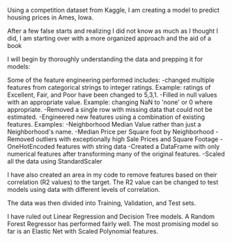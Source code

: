 Using a competition dataset from Kaggle, I am creating a model to predict housing prices in Ames, Iowa.

After a few false starts and realizing I did not know as much as I thought I did, I am starting over with a more organized approach and the aid of a book 

I will begin by thoroughly understanding the data and prepping it for models:

Some of the feature engineering performed includes:
  -changed multiple features from categorical strings to integer ratings.  Example: ratings of Excellent, Fair, and Poor have been changed to 5,3,1.
  -Filled in null values with an appropriate value.  Example: changing NaN to 'none' or 0 where appropriate.
  -Removed a single row with missing data that could not be estimated.
  -Engineered new features using a combination of existing features.  Examples:
                                                                          -Neighborhood Median Value rather than just a Neighborhood's name.
                                                                          -Median Price per Square foot by Neighborhood
  -Removed outliers with exceptionally high Sale Prices and Square Footage
  -OneHotEncoded features with string data
  -Created a DataFrame with only numerical features after transforming many of the original features.
  -Scaled all the data using StandardScaler
  
I have also created an area in my code to remove features based on their correlation (R2 values) to the target.  The R2 value can be changed to test models using data with different levels of correlation.

The data was then divided into Training, Validation, and Test sets.

I have ruled out Linear Regression and Decision Tree models.
A Random Forest Regressor has performed fairly well.
The most promising model so far is an Elastic Net with Scaled Polynomial features.
